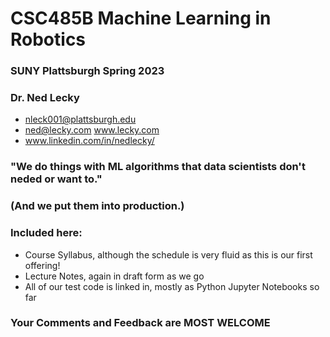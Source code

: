 # CSC485B Machine Learning in Robotics
### SUNY Plattsburgh Spring 2023
### Dr. Ned Lecky
  * nleck001@plattsburgh.edu
  * ned@lecky.com  www.lecky.com
  * www.linkedin.com/in/nedlecky/
### "We do things with ML algorithms that data scientists don't neded or want to."
### (And we put them into production.)
### Included here:
  * Course Syllabus, although the schedule is very fluid as this is our first offering!
  * Lecture Notes, again in draft form as we go
  * All of our test code is linked in, mostly as Python Jupyter Notebooks so far
### Your Comments and Feedback are MOST WELCOME
